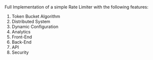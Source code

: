 Full Implementation of a simple Rate Limiter with the following features:
1. Token Bucket Algorithm
2. Distributed System
3. Dynamic Configuration
4. Analytics
5. Front-End
6. Back-End
7. API
8. Security
   
